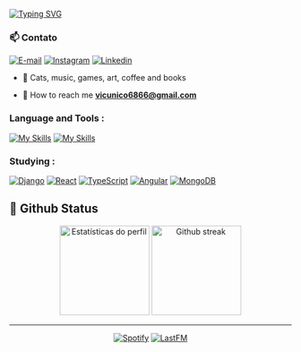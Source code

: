 
[![Typing SVG](https://readme-typing-svg.herokuapp.com/?color=f0ebd8&size=35&center=true&vCenter=true&width=1000&lines=Hey+I'm+Vivi;I'm+19+years+old;I'm+from+Brazil;I'm+Graduating+in+System+Analysis+and+Development;Be+Welcome!+:%29)](https://git.io/typing-svg)



  <h3> 📫 Contato </h3>

  [![E-mail](https://custom-icon-badges.demolab.com/badge/-Email-448424?style=for-the-badge&logo=mail.ru&logoColor=white)](mailto:vicunico6866@gmail.com)
  [![Instagram](https://custom-icon-badges.demolab.com/badge/-Instagram-E4405f?style=for-the-badge&logo=instagram&logoColor=white)](https://www.instagram.com/agittpunkt_/)
   [![Linkedin](https://custom-icon-badges.demolab.com/badge/-Linkedin-E4405f?style=for-the-badge&logo=linkedin&logoColor=white)](https://www.linkedin.com/in/viviane-cunico-da-silva-20954b26a/)
</div>
 


- 💭 Cats, music, games, art, coffee and books

- 💌 How to reach me **vicunico6866@gmail.com**



<h3 align="left">Language and Tools :</h3>

[![My Skills](https://skillicons.dev/icons?i=js,html,css,python,c)](https://skillicons.dev)
[![My Skills](https://skillicons.dev/icons?i=postgresql,figma,vscode,obsidian)](https://skillicons.dev) <br>

<h3 align="left">Studying :</h3>

[![Django](https://skillicons.dev/icons?i=django)](https://skillicons.dev)
[![React](https://skillicons.dev/icons?i=react)](https://skillicons.dev)
[![TypeScript](https://skillicons.dev/icons?i=ts)](https://skillicons.dev)
[![Angular](https://skillicons.dev/icons?i=angular)](https://skillicons.dev)
[![MongoDB](https://skillicons.dev/icons?i=mongodb)](https://skillicons.dev)




## 📁 Github Status

<div align='center'>
  <a href="https://github.com/anuraghazra/github-readme-stats">
    <img
      src="https://github-readme-stats.vercel.app/api?username=fantasy111-de&show_icons=true&text_color=ffffff&theme=react&count_private=true&hide_border=true"
      alt="Estatísticas do perfil"
      height="160em"/></a>
  <a href="https://github.com/denvercoder1/github-readme-streak-stats">
    <img
      src="https://streak-stats.demolab.com?user=Ranieeery&dates=ffffff&theme=react&date_format=j%20M%5B%20Y%5D&ring=ffffff&fire=61dafb&sideNums=ffffff&currStreakNum=ffffff&hide_border=true"
      alt="Github streak"
      height="160em"/></a>

---





  [![Spotify](https://custom-icon-badges.demolab.com/badge/-Spotify-1DB954?style=for-the-badge&logo=spotify&logoColor=white)](https://open.spotify.com/user/22chmtzfjn6cxgiolcpnexmpq?si=f0e0c6c3bac343fe)
  [![LastFM](https://custom-icon-badges.demolab.com/badge/-Lastfm-D51007?style=for-the-badge&logo=last.fm&logoColor=white)](https://www.last.fm/pt/user/Vivi567_)
</div>
